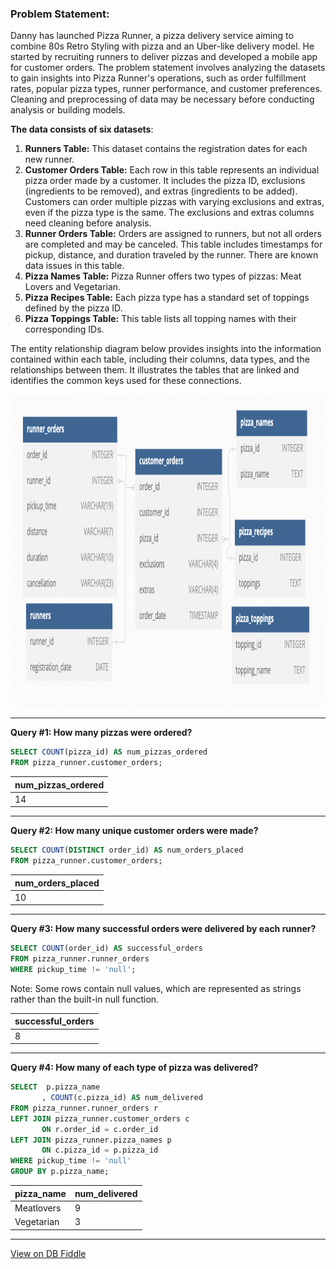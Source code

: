 ### Problem Statement: 

Danny has launched Pizza Runner, a pizza delivery service aiming to combine 80s Retro Styling with pizza and an Uber-like delivery model. He started by recruiting runners to deliver 
pizzas and developed a mobile app for customer orders. The problem statement involves analyzing the datasets to gain insights into Pizza Runner's operations, such as order fulfillment rates, popular pizza types, runner performance, and 
customer preferences. Cleaning and preprocessing of data may be necessary before conducting analysis or building models. 

<b> The data consists of six datasets</b>:

1) <b> Runners Table:</b> This dataset contains the registration dates for each new runner.
2) <b> Customer Orders Table:</b> Each row in this table represents an individual pizza order made by a customer. It includes the pizza ID, exclusions (ingredients to be removed), 
and extras (ingredients to be added). Customers can order multiple pizzas with varying exclusions and extras, even if the pizza type is the same. The exclusions and extras columns 
need cleaning before analysis.
3) <b> Runner Orders Table:</b> Orders are assigned to runners, but not all orders are completed and may be canceled. This table includes timestamps for pickup, distance, and duration 
traveled by the runner. There are known data issues in this table.
4) <b> Pizza Names Table:</b> Pizza Runner offers two types of pizzas: Meat Lovers and Vegetarian.
5) <b> Pizza Recipes Table:</b> Each pizza type has a standard set of toppings defined by the pizza ID.
6) <b> Pizza Toppings Table:</b> This table lists all topping names with their corresponding IDs.

The entity relationship diagram below provides insights into the information contained within each table, including their columns, data types, and the relationships between them. 
It illustrates the tables that are linked and identifies the common keys used for these connections.

<img src=repo_images/entity_diagram_2.png width="1000" height="500">

---

**Query #1: How many pizzas were ordered?**
```sql
SELECT COUNT(pizza_id) AS num_pizzas_ordered
FROM pizza_runner.customer_orders;
```

| num_pizzas_ordered |
| ------------------ |
| 14                 |

---

**Query #2: How many unique customer orders were made?**
```sql
SELECT COUNT(DISTINCT order_id) AS num_orders_placed
FROM pizza_runner.customer_orders;
```

| num_orders_placed |
| ----------------- |
| 10                |

---

**Query #3: How many successful orders were delivered by each runner?**
```sql
SELECT COUNT(order_id) AS successful_orders 
FROM pizza_runner.runner_orders
WHERE pickup_time != 'null';
```
Note: Some rows contain null values, which are represented as strings rather than the built-in null function.

| successful_orders |
| ----------------- |
| 8                 |

---

**Query #4: How many of each type of pizza was delivered?**
```sql
SELECT	p.pizza_name
       , COUNT(c.pizza_id) AS num_delivered 
FROM pizza_runner.runner_orders r
LEFT JOIN pizza_runner.customer_orders c
       ON r.order_id = c.order_id
LEFT JOIN pizza_runner.pizza_names p
       ON c.pizza_id = p.pizza_id 
WHERE pickup_time != 'null'
GROUP BY p.pizza_name;
```

| pizza_name | num_delivered    |
| ---------- | ---------------- |
| Meatlovers | 9                |
| Vegetarian | 3                |

---

[View on DB Fiddle](https://www.db-fiddle.com/f/mdd7LYzxFXSFYHXAbgzQiy/0)
